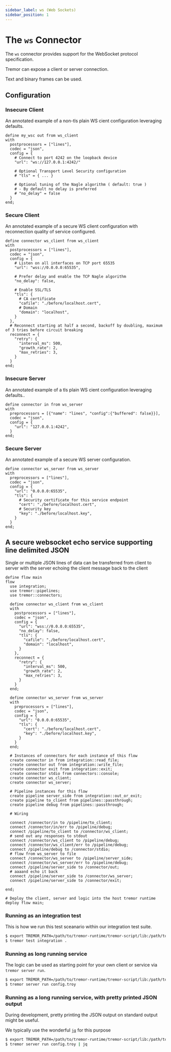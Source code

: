```yaml
---
sidebar_label: ws (Web Sockets)
sidebar_position: 1
---
```


# The `ws` Connector

The `ws` connector provides support for the WebSocket protocol specification.

Tremor can expose a client or server connection.

Text and binary frames can be used.

## Configuration

### Insecure Client

An annotated example of a non-tls plain WS cient configuration leveraging defaults.

```tremor title="config.troy"
define my_wsc out from ws_client
with
  postprocessors = ["lines"],
  codec = "json",
  config = {
    # Connect to port 4242 on the loopback device
    "url": "ws://127.0.0.1:4242/"

    # Optional Transport Level Security configuration
    # "tls" = { ... }

    # Optional tuning of the Nagle algorithm ( default: true )
    # - By default no delay is preferred
    # "no_delay" = false
  }
end;
```

### Secure Client

An annotated example of a secure WS client configuration with
reconnection quality of service configured.

```tremor title="config.troy"
define connector ws_client from ws_client
with
  postprocessors = ["lines"],
  codec = "json",
  config = {
    # Listen on all interfaces on TCP port 65535
    "url": "wss://0.0.0.0:65535",

    # Prefer delay and enable the TCP Nagle algorithm
    "no_delay": false,

    # Enable SSL/TLS
    "tls": {
      # CA certificate
      "cafile": "./before/localhost.cert",
      # Domain
      "domain": "localhost",
    }
  },
  # Reconnect starting at half a second, backoff by doubling, maximum of 3 tries before circuit breaking
  reconnect = {
    "retry": {
      "interval_ms": 500,
      "growth_rate": 2,
      "max_retries": 3,
    }
  }
end;
```

### Insecure Server

An annotated example of a tls plain WS cient configuration leveraging defaults..

```tremor title="config.troy"
define connector in from ws_server
with
  preprocessors = [{"name": "lines", "config":{"buffered": false}}],
  codec = "json",
  config = {
    "url": "127.0.0.1:4242",
  }
end;
```

### Secure Server

An annotated example of a secure WS server configuration.

```tremor title="config.troy"
define connector ws_server from ws_server
with
  preprocessors = ["lines"],
  codec = "json",
  config = {
    "url": "0.0.0.0:65535",
    "tls": {
      # Security certificate for this service endpoint
      "cert": "./before/localhost.cert",
      # Security key
      "key": "./before/localhost.key",
    }
  }
end;
```


## A secure websocket echo service supporting line delimited JSON

Single or multiple JSON lines of data can be transferred from client to
server with the server echoing the client message back to the client

```tremor title="config.troy"
define flow main
flow
  use integration;
  use tremor::pipelines;
  use tremor::connectors;

  define connector ws_client from ws_client
  with
    postprocessors = ["lines"],
    codec = "json",
    config = {
      "url": "wss://0.0.0.0:65535",
      "no_delay": false,
      "tls": {
        "cafile": "./before/localhost.cert",
        "domain": "localhost",
      }
    },
    reconnect = {
      "retry": {
        "interval_ms": 500,
        "growth_rate": 2,
        "max_retries": 3,
      }
    }
  end;

  define connector ws_server from ws_server
  with
    preprocessors = ["lines"],
    codec = "json",
    config = {
      "url": "0.0.0.0:65535",
      "tls": {
        "cert": "./before/localhost.cert",
        "key": "./before/localhost.key",
      }
    }
  end;

  # Instances of connectors for each instance of this flow
  create connector in from integration::read_file;
  create connector out from integration::write_file;
  create connector exit from integration::exit;
  create connector stdio from connectors::console;
  create connector ws_client;
  create connector ws_server;

  # Pipeline instances for this flow
  create pipeline server_side from integration::out_or_exit;
  create pipeline to_client from pipelines::passthrough;
  create pipeline debug from pipelines::passthrough;

  # Wiring

  connect /connector/in to /pipeline/to_client;
  connect /connector/in/err to /pipeline/debug;
  connect /pipeline/to_client to /connector/ws_client;
  # send out any responses to stdout
  connect /connector/ws_client to /pipeline/debug;
  connect /connector/ws_client/err to /pipeline/debug;
  connect /pipeline/debug to /connector/stdio;
  # flow from ws_server to file
  connect /connector/ws_server to /pipeline/server_side;
  connect /connector/ws_server/err to /pipeline/debug;
  connect /pipeline/server_side to /connector/out;
  # aaaand echo it back
  connect /pipeline/server_side to /connector/ws_server;
  connect /pipeline/server_side to /connector/exit;

end;

# Deploy the client, server and logic into the host tremor runtime
deploy flow main;
```

### Running as an integration test

This is how we run this test sceanario within our integration test suite.

```bash
$ export TREMOR_PATH=/path/to/tremor-runtime/tremor-script/lib:/path/to/tremor-runtime/tremor-cli/tests/lib
$ tremor test integration .
```

### Running as long running service

The logic can be used as starting point for your own client or service via `tremor server run`.

```bash
$ export TREMOR_PATH=/path/to/tremor-runtime/tremor-script/lib:/path/to/tremor-runtime/tremor-cli/tests/lib
$ tremor server run config.troy
```

### Running as a long running service, with pretty printed JSON output

During development, pretty printing the JSON output on standard output might be useful.

We typically use the wonderful [`jq`](https://stedolan.github.io/jq/) for this purpose

```bash
$ export TREMOR_PATH=/path/to/tremor-runtime/tremor-script/lib:/path/to/tremor-runtime/tremor-cli/tests/lib
$ tremor server run config.troy | jq
```